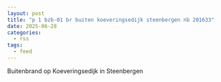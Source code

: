 ```yaml
---
layout: post
title: "p 1 bzb-01 br buiten koeveringsedijk steenbergen nb 201633"
date: 2025-06-28
categories: 
  - rss
tags: 
  - feed
---
```


Buitenbrand op Koeveringsedijk in Steenbergen
